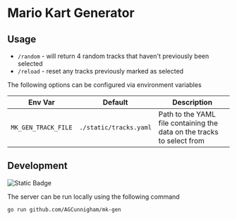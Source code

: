 # Mario Kart Generator

## Usage

* `/random` - will return 4 random tracks that haven't previously been selected
* `/reload` - reset any tracks previously marked as selected

The following options can be configured via environment variables

| Env Var             | Default                | Description                                                            |
|---------------------|------------------------|------------------------------------------------------------------------|
| `MK_GEN_TRACK_FILE` | `./static/tracks.yaml` | Path to the YAML file containing the data on the tracks to select from |

## Development

![Static Badge](https://img.shields.io/badge/Go-1.24-blue)

The server can be run locally using the following command

```shell
go run github.com/AGCunnigham/mk-gen
```
